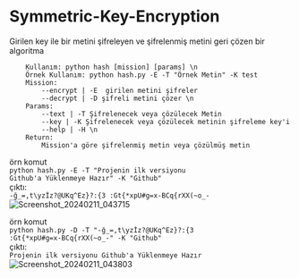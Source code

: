 # Symmetric-Key-Encryption
Girilen key ile bir metini şifreleyen ve şifrelenmiş metini geri çözen bir algoritma


        Kullanım: python hash [mission] [params] \n
        Örnek Kullanım: python hash.py -E -T "Örnek Metin" -K test
        Mission:
            --encrypt | -E  girilen metini şifreler
            --decrypt | -D şifreli metini çözer \n
        Params:
            --text | -T Şifrelenecek veya çözülecek Metin
            --key | -K Şifrelenecek veya çözülecek metinin şifreleme key'i 
            --help | -H \n
        Return:
            Mission'a göre şifrelenmiş metin veya çözülmüş metin

örn komut <br>
<code>python hash.py -E -T "Projenin ilk versiyonu Github'a Yüklenmeye Hazır" -K "Github"</code><br>
çıktı:<br>
<code>-ğ_=,t\yzİz?@UKq^Ez}?:{3
:Gt{*xpU#g=x-BCq{rXX(~o_-</code><br>
![Screenshot_20240211_043715](https://github.com/atalhatabak/Symmetric-Key-Encryption/assets/56918326/0e83cefd-ee40-4cd7-b5ff-cebaaaa2b56f)<br>

örn komut <br>
<code>python hash.py -D -T "-ğ_=,t\yzİz?@UKq^Ez}?:{3
:Gt{*xpU#g=x-BCq{rXX(~o_-" -K "Github"</code><br>
çıktı:<br>
<code>Projenin ilk versiyonu Github'a Yüklenmeye Hazır</code><br>
![Screenshot_20240211_043803](https://github.com/atalhatabak/Symmetric-Key-Encryption/assets/56918326/d4ebc952-887f-4b83-acca-1aec2527e276)

